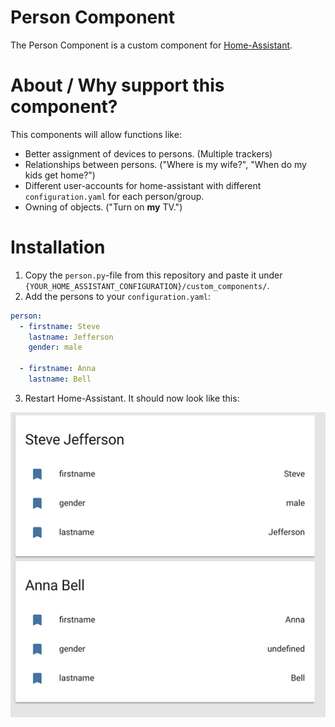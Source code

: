 # Person Component

The Person Component is a custom component for [Home-Assistant](https://home-assistant.io).


# About / Why support this component?

This components will allow functions like:
- Better assignment of devices to persons. (Multiple trackers)
- Relationships between persons. ("Where is my wife?", "When do my kids get home?")
- Different user-accounts for home-assistant with different `configuration.yaml` for each person/group.
- Owning of objects. ("Turn on **my** TV.")


# Installation

1. Copy the `person.py`-file from this repository and paste it under `{YOUR_HOME_ASSISTANT_CONFIGURATION}/custom_components/`.
2. Add the persons to your `configuration.yaml`: 
```yaml
person:
  - firstname: Steve
    lastname: Jefferson
    gender: male

  - firstname: Anna
    lastname: Bell
```
3. Restart Home-Assistant.
It should now look like this:

![Example cards](./doc/img/example_cards.png)
